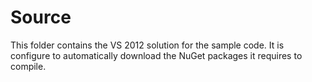 Source
========================

This folder contains the VS 2012 solution for the sample code.  It is configure to automatically download the NuGet packages it requires to compile.

